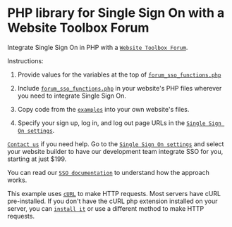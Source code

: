 PHP library for Single Sign On with a Website Toolbox Forum
======

Integrate Single Sign On in PHP with a [`Website Toolbox Forum`](http://www.websitetoolbox.com/).

Instructions:

1. Provide values for the variables at the top of [`forum_sso_functions.php`](https://github.com/webtoolbox/PHPSSO/blob/master/forum_sso_functions.php)

2. Include [`forum_sso_functions.php`](https://github.com/webtoolbox/PHPSSO/blob/master/forum_sso_functions.php) in your website's PHP files wherever you need to integrate Single Sign On.

3. Copy code from the [`examples`](https://github.com/webtoolbox/PHPSSO/blob/master/examples) into your own website's files.

4. Specify your sign up, log in, and log out page URLs in the [`Single Sign On settings`](https://www.websitetoolbox.com/tool/members/mb/settings?tab=Single%20Sign%20On&highlight=website_builder).

[`Contact us`](https://www.websitetoolbox.com/contact?subject=SSO+integration+help) if you need help. Go to the [`Single Sign On settings`](https://www.websitetoolbox.com/tool/members/mb/settings?tab=Single%20Sign%20On&highlight=website_builder) and select your website builder to have our development team integrate SSO for you, starting at just $199.

You can read our [`SSO documentation`](https://www.websitetoolbox.com/support/single-sign-on-token-based-authentication-241) to understand how the approach works.

This example uses [`cURL`](http://php.net/manual/en/book.curl.php) to make HTTP requests. Most servers have cURL pre-installed. If you don't have the cURL php extension installed on your server, you can [`install it`](http://php.net/manual/en/curl.installation.php) or use a different method to make HTTP requests.  
